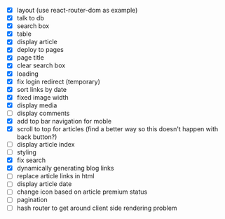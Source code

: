 -   [x] layout (use react-router-dom as example)
-   [x] talk to db
-   [x] search box
-   [x] table
-   [x] display article
-   [x] deploy to pages
-   [x] page title
-   [x] clear search box
-   [x] loading
-   [x] fix login redirect (temporary)
-   [x] sort links by date
-   [x] fixed image width
-   [x] display media
-   [ ] display comments
-   [x] add top bar navigation for moble
-   [x] scroll to top for articles (find a better way so this doesn't happen with back button?)
-   [ ] display article index
-   [ ] styling
-   [x] fix search
-   [x] dynamically generating blog links
-   [ ] replace article links in html
-   [ ] display article date
-   [ ] change icon based on article premium status
-   [ ] pagination
-   [ ] hash router to get around client side rendering problem
